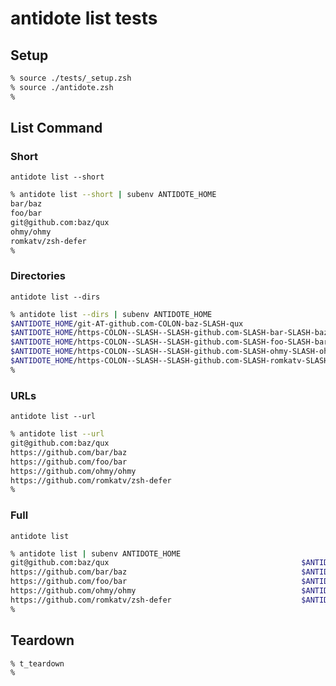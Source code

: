 # antidote list tests

## Setup

```zsh
% source ./tests/_setup.zsh
% source ./antidote.zsh
%
```

## List Command

### Short

`antidote list --short`

```zsh
% antidote list --short | subenv ANTIDOTE_HOME
bar/baz
foo/bar
git@github.com:baz/qux
ohmy/ohmy
romkatv/zsh-defer
%
```

### Directories

`antidote list --dirs`

```zsh
% antidote list --dirs | subenv ANTIDOTE_HOME
$ANTIDOTE_HOME/git-AT-github.com-COLON-baz-SLASH-qux
$ANTIDOTE_HOME/https-COLON--SLASH--SLASH-github.com-SLASH-bar-SLASH-baz
$ANTIDOTE_HOME/https-COLON--SLASH--SLASH-github.com-SLASH-foo-SLASH-bar
$ANTIDOTE_HOME/https-COLON--SLASH--SLASH-github.com-SLASH-ohmy-SLASH-ohmy
$ANTIDOTE_HOME/https-COLON--SLASH--SLASH-github.com-SLASH-romkatv-SLASH-zsh-defer
%
```

### URLs

`antidote list --url`

```zsh
% antidote list --url
git@github.com:baz/qux
https://github.com/bar/baz
https://github.com/foo/bar
https://github.com/ohmy/ohmy
https://github.com/romkatv/zsh-defer
%
```

### Full

`antidote list`

```zsh
% antidote list | subenv ANTIDOTE_HOME
git@github.com:baz/qux                                           $ANTIDOTE_HOME/git-AT-github.com-COLON-baz-SLASH-qux
https://github.com/bar/baz                                       $ANTIDOTE_HOME/https-COLON--SLASH--SLASH-github.com-SLASH-bar-SLASH-baz
https://github.com/foo/bar                                       $ANTIDOTE_HOME/https-COLON--SLASH--SLASH-github.com-SLASH-foo-SLASH-bar
https://github.com/ohmy/ohmy                                     $ANTIDOTE_HOME/https-COLON--SLASH--SLASH-github.com-SLASH-ohmy-SLASH-ohmy
https://github.com/romkatv/zsh-defer                             $ANTIDOTE_HOME/https-COLON--SLASH--SLASH-github.com-SLASH-romkatv-SLASH-zsh-defer
%
```

## Teardown

```zsh
% t_teardown
%
```
